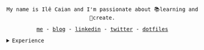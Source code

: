 <samp>
  <p align="center">My name is Ilê Caian and I'm passionate about 📚learning and 🔭create.</p>

  <p align="center">
    <a href="https://caian.dev/">me</a> - <a href="https://caian.dev/posts/">blog</a> - <a href="https://www.linkedin.com/in/caiangums">linkedin</a> - <a href="https://twitter.com/caiangums">twitter</a> - <a href="https://github.com/caiangums/dotfiles">dotfiles</a>
  </p>

  <details>
    <summary>Experience</summary>
    <p>
      <ul>
        <li>Frontend: HTML/CSS, JavaScript, React, Redux, React Native, TypeScript</li>
        <li>Backend: NodeJS, Ruby (on Rails), Python</li>
        <li>Tests: Jest, Testing Library, Rspec</li>
      </ul>
    </p>
  </details>
</samp>
